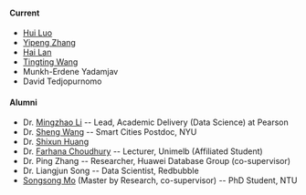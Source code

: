 #### Current
- [Hui Luo](https://huiluohuiluohuiluo.github.io/)
- [Yipeng Zhang](https://sites.google.com/view/yipengzhang-rmit/home)
- [Hai Lan](https://lanhaigogogo.com/)
- [Tingting Wang](https://ttingtingwang.github.io/)
- Munkh-Erdene Yadamjav
- David Tedjopurnomo


#### Alumni
- Dr. [Mingzhao Li](http://mingzhaoli.net/) -- Lead, Academic Delivery (Data Science) at Pearson
- Dr. [Sheng Wang](https://sites.google.com/site/shengwangcs/) -- Smart Cities Postdoc, NYU
- Dr. [Shixun Huang](https://shixunh.io/)
- Dr. [Farhana Choudhury](https://sites.google.com/site/farhanamc/) -- Lecturer, Unimelb (Affiliated Student)
- Dr. Ping Zhang -- Researcher, Huawei Database Group (co-supervisor)
- Dr. Liangjun Song -- Data Scientist, Redbubble
- [Songsong Mo](http://songsongmo.cn/) (Master by Research, co-supervisor) -- PhD Student, NTU